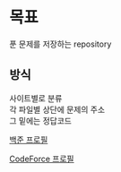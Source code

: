 # 목표 
푼 문제를 저장하는 repository

## 방식
사이트별로 분류   
각 파일별 상단에 문제의 주소  
그 밑에는 정답코드   

[백준 프로필](https://www.acmicpc.net/user/ds5hmi)

[CodeForce 프로필](https://codeforces.com/profile/544432)


